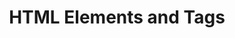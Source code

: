 ---
id: elements-and-tags
title: HTML Elements and Tags
sidebar_label: Elements and Tags
sidebar_position: 2
tags: [html, web-development, elements, tags]
description: In this tutorial, you will learn about HTML elements and tags. HTML elements are the building blocks of HTML pages, and tags are used to define the structure of the content.
---
